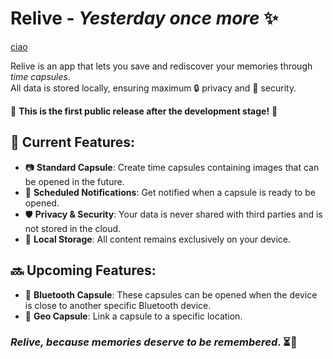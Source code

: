 # Relive - *Yesterday once more* ✨  
[ciao](https://stildedeye.github.io/ProjectMemories/)

Relive is an app that lets you save and rediscover your memories through *time capsules*.  
All data is stored locally, ensuring maximum 🔒 privacy and 🔐 security.  

🚀 **This is the first public release after the development stage!** 🚀  

## 🌟 Current Features:  
- 📷 **Standard Capsule**: Create time capsules containing images that can be opened in the future.  
- 🔔 **Scheduled Notifications**: Get notified when a capsule is ready to be opened.  
- 🛡 **Privacy & Security**: Your data is never shared with third parties and is not stored in the cloud.  
- 📂 **Local Storage**: All content remains exclusively on your device.  

## 🔜 Upcoming Features:  
- 📡 **Bluetooth Capsule**: These capsules can be opened when the device is close to another specific Bluetooth device.  
- 📍 **Geo Capsule**: Link a capsule to a specific location.
 
### **_Relive, because memories deserve to be remembered_**. ⏳💙  
